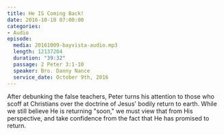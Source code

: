 ```yaml
---
title: He IS Coming Back!
date: 2016-10-10 07:00:00
categories:
- Audio
episode:
  media: 20161009-bayvista-audio.mp3
  length: 12137204
  duration: "39:32"
  passage: 2 Peter 3:1-10
  speaker: Bro. Danny Nance
  service_date: October 9th, 2016
---
```

After debunking the false teachers, Peter turns his attention to those who scoff at Christians over the doctrine of Jesus' bodily return to earth. While we still believe He is returning "soon," we must view that from His perspective, and take confidence from the fact that He has promised to return.